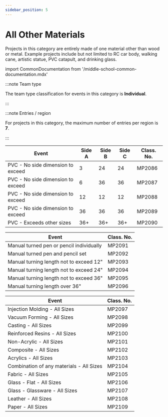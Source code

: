 ```yaml
---
sidebar_position: 5
---
```


# All Other Materials

Projects in this category are entirely made of one material other than wood or metal. Example projects include but not limited to RC car body, walking cane, artistic statue, PVC catapult, and drinking glass.

import CommonDocumentation from '/middle-school-common-documentation.mdx'

<CommonDocumentation />

:::note Team type

The team type classification for events in this category is **Individual**.

:::

:::note Entries / region

For projects in this category, the maximum number of entries per region is **7**.

:::

| Event                             | Side A | Side B | Side C | Class. No. |
| --------------------------------- | ------ | ------ | ------ | ---------- |
| PVC - No side dimension to exceed | 3      | 24     | 24     | MP2086     |
| PVC - No side dimension to exceed | 6      | 36     | 36     | MP2087     |
| PVC - No side dimension to exceed | 12     | 12     | 12     | MP2088     |
| PVC - No side dimension to exceed | 36     | 36     | 36     | MP2089     |
| PVC - Exceeds other sizes         | 36+    | 36+    | 36+    | MP2090     |

| Event                                    | Class. No. |
| ---------------------------------------- | ---------- |
| Manual turned pen or pencil individually | MP2091     |
| Manual turned pen and pencil set         | MP2092     |
| Manual turning length not to exceed 12"  | MP2093     |
| Manual turning length not to exceed 24"  | MP2094     |
| Manual turning length not to exceed 36"  | MP2095     |
| Manual turning length over 36"           | MP2096     |

| Event                                    | Class. No. |
| ---------------------------------------- | ---------- |
| Injection Molding - All Sizes            | MP2097     |
| Vacuum Forming - All Sizes               | MP2098     |
| Casting - All Sizes                      | MP2099     |
| Reinforced Resins - All Sizes            | MP2100     |
| Non-Acrylic - All Sizes                  | MP2101     |
| Composite - All Sizes                    | MP2102     |
| Acrylics - All Sizes                     | MP2103     |
| Combination of any materials - All Sizes | MP2104     |
| Fabric - All Sizes                       | MP2105     |
| Glass - Flat - All Sizes                 | MP2106     |
| Glass - Glassware - All Sizes            | MP2107     |
| Leather - All Sizes                      | MP2108     |
| Paper - All Sizes                        | MP2109     |
